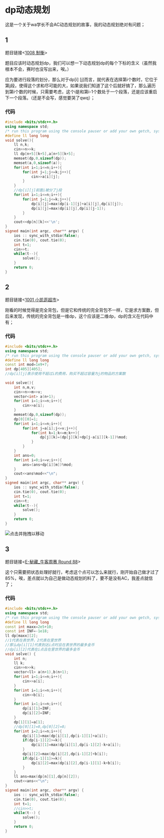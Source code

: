 # dp动态规划

这是一个关于wa学长不会AC动态规划的故事，我的动态规划绝对有问题；

## 1

题目链接<[1008 制衡](https://acm.hdu.edu.cn/contest/problem?cid=1153&pid=1008)>

题目应该时动态规划dp，我们可以想一下动态规划dp的每个下标的含义（虽然我根本不会，赛时也没写出来，唉。）

应为要进行段落的划分，那么对于dp[i] [j]而言，就代表在选择第i个数时，它位于第j段，使得这个求和尽可能的大，如果说我们知道了这个后就好搞了，那么遍历到第i个数的时候，只需要考虑，这个i是和第i-1个数处于一个段落，还是应该重启下一个段落。（还是不会写，感觉要哭了qwq）；

### 代码

```cpp
#include <bits/stdc++.h> 
using namespace std;
/* run this program using the console pauser or add your own getch, system("pause") or input loop */
#define ll long long
void solve(){
	ll n,k;
	cin>>n>>k;
	ll dp[n+5][k+5],a[n+5][k+5];
	memset(dp,0,sizeof(dp));
	memset(a,0,sizeof(a));
	for(int i=1;i<=n;i++){
		for(int j=1;j<=k;j++){
			cin>>a[i][j];
		}
	}
	//dp[i][j]前面i被分了j段
	for(int i=1;i<=n;i++){
		for(int j=1;j<=k;j++){
			dp[i][j]=max(dp[i-1][j]+a[i][j],dp[i][j]);
			dp[i][j]=max(dp[i][j],dp[i][j-1]);
		}
	}
	cout<<dp[n][k]<<'\n';
}
signed main(int argc, char** argv) {
	ios :: sync_with_stdio(false);
	cin.tie(0), cout.tie(0);
	int t=1;
	cin>>t;
	while(t--){
		solve();
	}
	return 0;
}
```



## 2

题目链接<[1001 小凯逛超市](https://acm.hdu.edu.cn/contest/problem?cid=1154&pid=1001)>

刚看的时候觉得是完全背包，但是它和传统的完全背包不一样，它是求方案数，但后来发现，传统的完全背包是一维dp，这个应该是二维dp，dp的含义在代码中有；

### 代码

```cpp
#include <bits/stdc++.h> 
using namespace std;
/* run this program using the console pauser or add your own getch, system("pause") or input loop */
#define ll long long
const int mod=1e9+7;
int dp[405][405];
//dp[i][j]表示使用不超过i的费用，购买不超过容量为j的物品的方案数
 
void solve(){
	int n,m,v;
	cin>>n>>m>>v;
	vector<int> a(n+1);
	for(int i=1;i<=n;i++){
		cin>>a[i];
	}
	memset(dp,0,sizeof(dp));
	dp[0][0]=1;
	for(int i=1;i<=n;i++){
		for(int j=a[i];j<=v;j++){
			for(int k=1;k<=m;k++){
				dp[j][k]=(dp[j][k]+dp[j-a[i]][k-1])%mod;
			}
		}
	}
	int ans=0;
	for(int i=0;i<=v;i++){
		ans=(ans+dp[i][m])%mod;
	}
	cout<<ans%mod<<"\n";
}
signed main(int argc, char** argv) {
	ios :: sync_with_stdio(false);
	cin.tie(0), cout.tie(0);
	int t=1;
	cin>>t;
	while(t--){
		solve();
	}
	return 0;
}
```

![点击并拖拽以移动]()

## 3

题目链接<[E-秘藏_牛客周赛 Round 88](https://ac.nowcoder.com/acm/contest/106318/E)>

这个只需要把状态处理好就行，考虑这个点可以怎么来就行，刚开始自己做才过了85%，唉，差点就以为自己是做动态规划的料了，要不是没有AC，我差点就信了；

### 代码

```cpp
#include <bits/stdc++.h>
using namespace std;
/* run this program using the console pauser or add your own getch, system("pause") or input loop */
#define ll long long
const int maxx=2e5+10;
const int INF=-1e18;
ll dp[maxx][2];
//1代表在表世界，2代表在里世界
//那么dp[i][1]代表到达i点时且在表世界的最多金币
//dp[i][2]代表在i点且在里世界的最多金币 
void solve() {
	int n;
	ll k;
	cin>>n>>k;
	vector<ll> a(n+1),b(n+1);
	for(int i=1;i<=n;i++){
		cin>>a[i];
	} 
	for(int i=1;i<=n;i++){
		cin>>b[i];
	}
	for(int i=1;i<=n;i++){
		dp[i][1]=INF;
		dp[i][2]=INF;
	}
	dp[1][1]=a[1];
	//dp[0][1]=0,dp[0][2]=0;
	for(int i=2;i<=n;i++){
		dp[i][1]=max(dp[i][1],dp[i-1][1]+a[i]);
		if(dp[i-1][2]>=k){
			dp[i][1]=max(dp[i][1],dp[i-1][2]-k+a[i]);
		}
		dp[i][2]=max(dp[i][2],dp[i-1][2]+b[i]);
		if(dp[i-1][1]>=k){
			dp[i][2]=max(dp[i][2],dp[i-1][1]-k+b[i]);
		}
	}
	ll ans=max(dp[n][1],dp[n][2]);
	cout<<ans<<"\n";
}
signed main(int argc, char** argv) {
	ios :: sync_with_stdio(false);
	cin.tie(0), cout.tie(0);
	int t=1;
	//cin>>t;
	while(t--) {
		solve();
	}
	return 0;
}
```

![点击并拖拽以移动](data:image/gif;base64,R0lGODlhAQABAPABAP///wAAACH5BAEKAAAALAAAAAABAAEAAAICRAEAOw==)